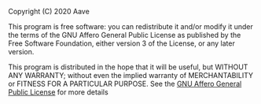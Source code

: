 Copyright (C) 2020 Aave

This program is free software: you can redistribute it and/or modify
it under the terms of the GNU Affero General Public License as
published by the Free Software Foundation, either version 3 of the
License, or any later version.

This program is distributed in the hope that it will be useful,
but WITHOUT ANY WARRANTY; without even the implied warranty of
MERCHANTABILITY or FITNESS FOR A PARTICULAR PURPOSE.  See the 
[GNU Affero General Public License](https://www.gnu.org/licenses/agpl-3.0.en.html) 
for more details